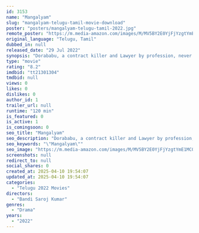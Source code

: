 ```yaml
---
id: 3153
name: "Mangalyam"
slug: "mangalyam-telugu-tamil-movie-download"
poster: "posters/mangalyam-telugu-tamil-2022.jpg"
remote_poster: "https://m.media-amazon.com/images/M/MV5BY2E0YjFjYzgtYmE1MC00NmIwLWJiMjktMzlmMTNlMGQ4ZDNkXkEyXkFqcGdeQXVyNjA2NTk2Mjc@._V1_SX300.jpg"
original_language: "Telugu, Tamil"
dubbed_in: null
released_date: "29 Jul 2022"
synopsis: "Dorababu, a contract killer and Lawyer by profession, never trusts in love and Marriage system, because of his love failure in the past. What factors make Dorababu to gain back the trust on love and marriage"
type: "movie"
rating: "8.2"
imdbid: "tt21301304"
tmdbid: null
views: 0
likes: 0
dislikes: 0
author_id: 1
trailer_url: null
runtime: "120 min"
is_featured: 0
is_active: 1
is_comingsoon: 0
seo_title: "Mangalyam"
seo_description: "Dorababu, a contract killer and Lawyer by profession, never trusts in love and Marriage system, because of his love failure in the past. What factors make Dorababu to gain back the trust on love and marriage"
seo_keywords: "\"Mangalyam\""
seo_image: "https://m.media-amazon.com/images/M/MV5BY2E0YjFjYzgtYmE1MC00NmIwLWJiMjktMzlmMTNlMGQ4ZDNkXkEyXkFqcGdeQXVyNjA2NTk2Mjc@._V1_SX300.jpg"
screenshots: null
redirect_to: null
social_shares: 0
created_at: 2025-04-10 19:54:07
updated_at: 2025-04-10 19:54:07
categories:
  - "Telugu 2022 Movies"
directors:
  - "Bandi Saroj Kumar"
genres:
  - "Drama"
years:
  - "2022"
---
```

